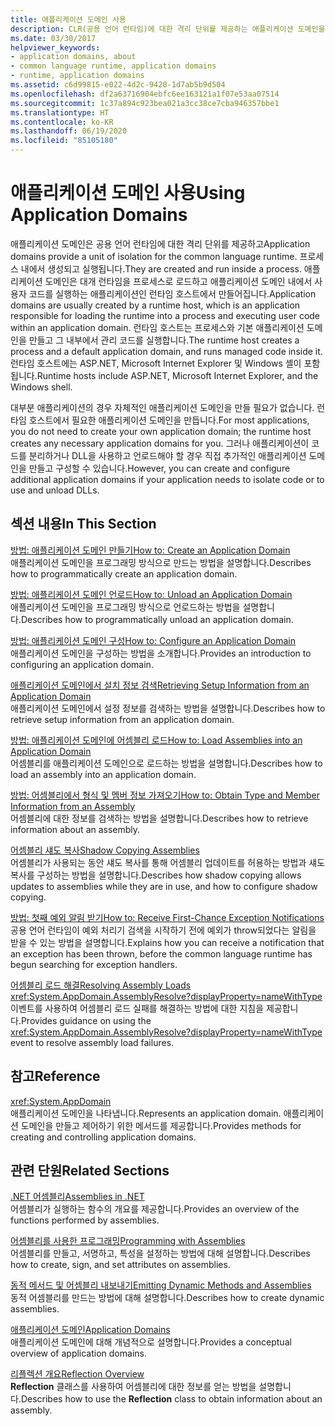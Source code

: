 ```yaml
---
title: 애플리케이션 도메인 사용
description: CLR(공용 언어 런타임)에 대한 격리 단위를 제공하는 애플리케이션 도메인을 사용합니다. 프로세스 내에서 애플리케이션 도메인이 생성되고 실행됩니다.
ms.date: 03/30/2017
helpviewer_keywords:
- application domains, about
- common language runtime, application domains
- runtime, application domains
ms.assetid: c6d99815-e022-4d2c-9420-1d7ab5b9d504
ms.openlocfilehash: df2a63716904ebfc6ee163121a1f07e53aa07514
ms.sourcegitcommit: 1c37a894c923bea021a3cc38ce7cba946357bbe1
ms.translationtype: HT
ms.contentlocale: ko-KR
ms.lasthandoff: 06/19/2020
ms.locfileid: "85105180"
---
```

# <a name="using-application-domains"></a><span data-ttu-id="78ab0-104">애플리케이션 도메인 사용</span><span class="sxs-lookup"><span data-stu-id="78ab0-104">Using Application Domains</span></span>

<span data-ttu-id="78ab0-105">애플리케이션 도메인은 공용 언어 런타임에 대한 격리 단위를 제공하고</span><span class="sxs-lookup"><span data-stu-id="78ab0-105">Application domains provide a unit of isolation for the common language runtime.</span></span> <span data-ttu-id="78ab0-106">프로세스 내에서 생성되고 실행됩니다.</span><span class="sxs-lookup"><span data-stu-id="78ab0-106">They are created and run inside a process.</span></span> <span data-ttu-id="78ab0-107">애플리케이션 도메인은 대개 런타임을 프로세스로 로드하고 애플리케이션 도메인 내에서 사용자 코드를 실행하는 애플리케이션인 런타임 호스트에서 만들어집니다.</span><span class="sxs-lookup"><span data-stu-id="78ab0-107">Application domains are usually created by a runtime host, which is an application responsible for loading the runtime into a process and executing user code within an application domain.</span></span> <span data-ttu-id="78ab0-108">런타임 호스트는 프로세스와 기본 애플리케이션 도메인을 만들고 그 내부에서 관리 코드를 실행합니다.</span><span class="sxs-lookup"><span data-stu-id="78ab0-108">The runtime host creates a process and a default application domain, and runs managed code inside it.</span></span> <span data-ttu-id="78ab0-109">런타임 호스트에는 ASP.NET, Microsoft Internet Explorer 및 Windows 셸이 포함됩니다.</span><span class="sxs-lookup"><span data-stu-id="78ab0-109">Runtime hosts include ASP.NET, Microsoft Internet Explorer, and the Windows shell.</span></span>  
  
<span data-ttu-id="78ab0-110">대부분 애플리케이션의 경우 자체적인 애플리케이션 도메인을 만들 필요가 없습니다. 런타임 호스트에서 필요한 애플리케이션 도메인을 만듭니다.</span><span class="sxs-lookup"><span data-stu-id="78ab0-110">For most applications, you do not need to create your own application domain; the runtime host creates any necessary application domains for you.</span></span> <span data-ttu-id="78ab0-111">그러나 애플리케이션이 코드를 분리하거나 DLL을 사용하고 언로드해야 할 경우 직접 추가적인 애플리케이션 도메인을 만들고 구성할 수 있습니다.</span><span class="sxs-lookup"><span data-stu-id="78ab0-111">However, you can create and configure additional application domains if your application needs to isolate code or to use and unload DLLs.</span></span>  
  
## <a name="in-this-section"></a><span data-ttu-id="78ab0-112">섹션 내용</span><span class="sxs-lookup"><span data-stu-id="78ab0-112">In This Section</span></span>  

[<span data-ttu-id="78ab0-113">방법: 애플리케이션 도메인 만들기</span><span class="sxs-lookup"><span data-stu-id="78ab0-113">How to: Create an Application Domain</span></span>](how-to-create-an-application-domain.md)  
<span data-ttu-id="78ab0-114">애플리케이션 도메인을 프로그래밍 방식으로 만드는 방법을 설명합니다.</span><span class="sxs-lookup"><span data-stu-id="78ab0-114">Describes how to programmatically create an application domain.</span></span>  
  
[<span data-ttu-id="78ab0-115">방법: 애플리케이션 도메인 언로드</span><span class="sxs-lookup"><span data-stu-id="78ab0-115">How to: Unload an Application Domain</span></span>](how-to-unload-an-application-domain.md)  
<span data-ttu-id="78ab0-116">애플리케이션 도메인을 프로그래밍 방식으로 언로드하는 방법을 설명합니다.</span><span class="sxs-lookup"><span data-stu-id="78ab0-116">Describes how to programmatically unload an application domain.</span></span>  
  
[<span data-ttu-id="78ab0-117">방법: 애플리케이션 도메인 구성</span><span class="sxs-lookup"><span data-stu-id="78ab0-117">How to: Configure an Application Domain</span></span>](how-to-configure-an-application-domain.md)  
<span data-ttu-id="78ab0-118">애플리케이션 도메인을 구성하는 방법을 소개합니다.</span><span class="sxs-lookup"><span data-stu-id="78ab0-118">Provides an introduction to configuring an application domain.</span></span>  
  
[<span data-ttu-id="78ab0-119">애플리케이션 도메인에서 설치 정보 검색</span><span class="sxs-lookup"><span data-stu-id="78ab0-119">Retrieving Setup Information from an Application Domain</span></span>](retrieve-setup-information.md)  
<span data-ttu-id="78ab0-120">애플리케이션 도메인에서 설정 정보를 검색하는 방법을 설명합니다.</span><span class="sxs-lookup"><span data-stu-id="78ab0-120">Describes how to retrieve setup information from an application domain.</span></span>  
  
[<span data-ttu-id="78ab0-121">방법: 애플리케이션 도메인에 어셈블리 로드</span><span class="sxs-lookup"><span data-stu-id="78ab0-121">How to: Load Assemblies into an Application Domain</span></span>](how-to-load-assemblies-into-an-application-domain.md)  
<span data-ttu-id="78ab0-122">어셈블리를 애플리케이션 도메인으로 로드하는 방법을 설명합니다.</span><span class="sxs-lookup"><span data-stu-id="78ab0-122">Describes how to load an assembly into an application domain.</span></span>  
  
[<span data-ttu-id="78ab0-123">방법: 어셈블리에서 형식 및 멤버 정보 가져오기</span><span class="sxs-lookup"><span data-stu-id="78ab0-123">How to: Obtain Type and Member Information from an Assembly</span></span>](../reflection-and-codedom/get-type-member-information.md)  
<span data-ttu-id="78ab0-124">어셈블리에 대한 정보를 검색하는 방법을 설명합니다.</span><span class="sxs-lookup"><span data-stu-id="78ab0-124">Describes how to retrieve information about an assembly.</span></span>  
  
[<span data-ttu-id="78ab0-125">어셈블리 섀도 복사</span><span class="sxs-lookup"><span data-stu-id="78ab0-125">Shadow Copying Assemblies</span></span>](shadow-copy-assemblies.md)  
<span data-ttu-id="78ab0-126">어셈블리가 사용되는 동안 섀도 복사를 통해 어셈블리 업데이트를 허용하는 방법과 섀도 복사를 구성하는 방법을 설명합니다.</span><span class="sxs-lookup"><span data-stu-id="78ab0-126">Describes how shadow copying allows updates to assemblies while they are in use, and how to configure shadow copying.</span></span>  
  
[<span data-ttu-id="78ab0-127">방법: 첫째 예외 알림 받기</span><span class="sxs-lookup"><span data-stu-id="78ab0-127">How to: Receive First-Chance Exception Notifications</span></span>](how-to-receive-first-chance-exception-notifications.md)  
<span data-ttu-id="78ab0-128">공용 언어 런타임이 예외 처리기 검색을 시작하기 전에 예외가 throw되었다는 알림을 받을 수 있는 방법을 설명합니다.</span><span class="sxs-lookup"><span data-stu-id="78ab0-128">Explains how you can receive a notification that an exception has been thrown, before the common language runtime has begun searching for exception handlers.</span></span>  
  
[<span data-ttu-id="78ab0-129">어셈블리 로드 해결</span><span class="sxs-lookup"><span data-stu-id="78ab0-129">Resolving Assembly Loads</span></span>](../../standard/assembly/resolve-loads.md)  
<span data-ttu-id="78ab0-130"><xref:System.AppDomain.AssemblyResolve?displayProperty=nameWithType> 이벤트를 사용하여 어셈블리 로드 실패를 해결하는 방법에 대한 지침을 제공합니다.</span><span class="sxs-lookup"><span data-stu-id="78ab0-130">Provides guidance on using the <xref:System.AppDomain.AssemblyResolve?displayProperty=nameWithType> event to resolve assembly load failures.</span></span>  
  
## <a name="reference"></a><span data-ttu-id="78ab0-131">참고</span><span class="sxs-lookup"><span data-stu-id="78ab0-131">Reference</span></span>  

<xref:System.AppDomain>  
<span data-ttu-id="78ab0-132">애플리케이션 도메인을 나타냅니다.</span><span class="sxs-lookup"><span data-stu-id="78ab0-132">Represents an application domain.</span></span> <span data-ttu-id="78ab0-133">애플리케이션 도메인을 만들고 제어하기 위한 메서드를 제공합니다.</span><span class="sxs-lookup"><span data-stu-id="78ab0-133">Provides methods for creating and controlling application domains.</span></span>  
  
## <a name="related-sections"></a><span data-ttu-id="78ab0-134">관련 단원</span><span class="sxs-lookup"><span data-stu-id="78ab0-134">Related Sections</span></span>  
[<span data-ttu-id="78ab0-135">.NET 어셈블리</span><span class="sxs-lookup"><span data-stu-id="78ab0-135">Assemblies in .NET</span></span>](../../standard/assembly/index.md)  
<span data-ttu-id="78ab0-136">어셈블리가 실행하는 함수의 개요를 제공합니다.</span><span class="sxs-lookup"><span data-stu-id="78ab0-136">Provides an overview of the functions performed by assemblies.</span></span>  
  
[<span data-ttu-id="78ab0-137">어셈블리를 사용한 프로그래밍</span><span class="sxs-lookup"><span data-stu-id="78ab0-137">Programming with Assemblies</span></span>](../../standard/assembly/index.md)  
<span data-ttu-id="78ab0-138">어셈블리를 만들고, 서명하고, 특성을 설정하는 방법에 대해 설명합니다.</span><span class="sxs-lookup"><span data-stu-id="78ab0-138">Describes how to create, sign, and set attributes on assemblies.</span></span>  
  
[<span data-ttu-id="78ab0-139">동적 메서드 및 어셈블리 내보내기</span><span class="sxs-lookup"><span data-stu-id="78ab0-139">Emitting Dynamic Methods and Assemblies</span></span>](../reflection-and-codedom/emitting-dynamic-methods-and-assemblies.md)  
<span data-ttu-id="78ab0-140">동적 어셈블리를 만드는 방법에 대해 설명합니다.</span><span class="sxs-lookup"><span data-stu-id="78ab0-140">Describes how to create dynamic assemblies.</span></span>  
  
[<span data-ttu-id="78ab0-141">애플리케이션 도메인</span><span class="sxs-lookup"><span data-stu-id="78ab0-141">Application Domains</span></span>](application-domains.md)  
<span data-ttu-id="78ab0-142">애플리케이션 도메인에 대해 개념적으로 설명합니다.</span><span class="sxs-lookup"><span data-stu-id="78ab0-142">Provides a conceptual overview of application domains.</span></span>  
  
[<span data-ttu-id="78ab0-143">리플렉션 개요</span><span class="sxs-lookup"><span data-stu-id="78ab0-143">Reflection Overview</span></span>](../reflection-and-codedom/reflection.md)  
<span data-ttu-id="78ab0-144">**Reflection** 클래스를 사용하여 어셈블리에 대한 정보를 얻는 방법을 설명합니다.</span><span class="sxs-lookup"><span data-stu-id="78ab0-144">Describes how to use the **Reflection** class to obtain information about an assembly.</span></span>
